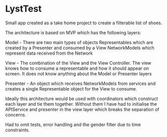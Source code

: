 # LystTest

Small app created as a take home project to create a filterable list of shoes.

The architecture is based on MVP which has the following layers:

Model - There are two main types of objects
Representables which are created by a Presenter and consumed by a View
NetworkModels which represent data received from the Network

View - The combination of the View and the View Controller. The view knows how to consume a representable and how it should appear on screen. It does not know anything about the Model or Presenter layers

Presenter - An object which receives NetworkModels from services and creates a single Representable object for the View to consume.

Ideally this architecture would be used with coordinators which construct each layer and tie them together. Without them I have had to initialise the APIService and presenter in the view layer which breaks the separation of concerns.

Had to omit tests, error handling and the gender filter due to time constraints. 
